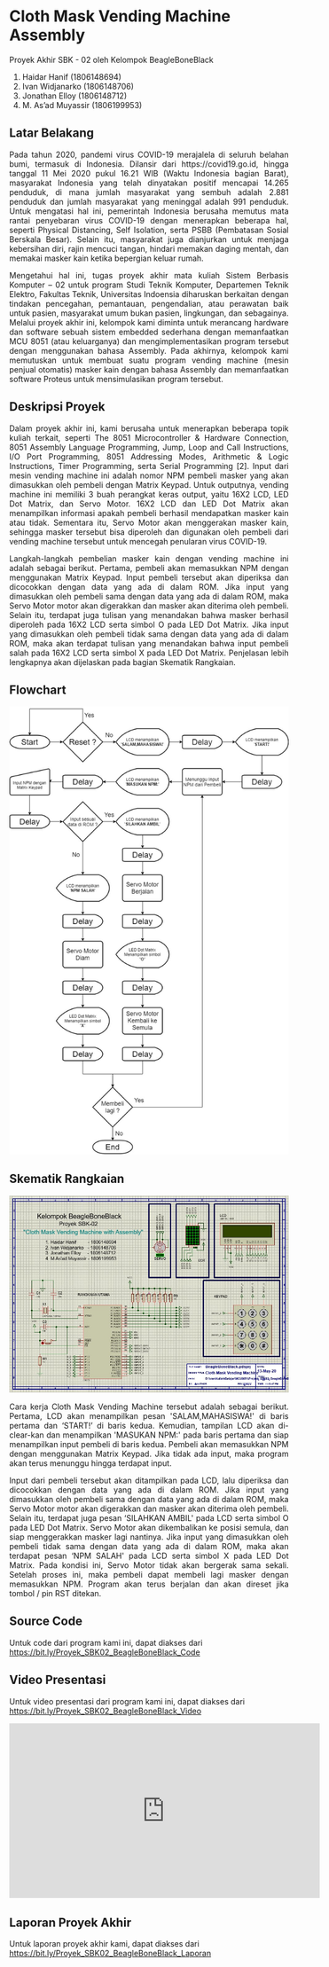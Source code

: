 # Cloth Mask Vending Machine Assembly

Proyek Akhir SBK - 02 oleh Kelompok BeagleBoneBlack
  1. Haidar Hanif       (1806148694)
  2. Ivan Widjanarko    (1806148706)
  3. Jonathan Elloy     (1806148712)
  4. M. As’ad Muyassir  (1806199953)

## Latar Belakang

<p align="justify">       Pada tahun 2020, pandemi virus COVID-19 merajalela di seluruh belahan bumi, termasuk di Indonesia. Dilansir dari https://covid19.go.id, hingga tanggal 11 Mei 2020 pukul 16.21 WIB (Waktu Indonesia bagian Barat), masyarakat Indonesia yang telah dinyatakan positif mencapai 14.265 penduduk, di mana jumlah masyarakat yang sembuh adalah 2.881 penduduk dan jumlah masyarakat yang meninggal adalah 991 penduduk. Untuk mengatasi hal ini, pemerintah Indonesia berusaha memutus mata rantai penyebaran virus COVID-19 dengan menerapkan beberapa hal, seperti Physical Distancing, Self Isolation, serta PSBB (Pembatasan Sosial Berskala Besar). Selain itu, masyarakat juga dianjurkan untuk menjaga kebersihan diri, rajin mencuci tangan, hindari memakan daging mentah, dan memakai masker kain ketika bepergian keluar rumah. </p>
<p align="justify">       Mengetahui hal ini, tugas proyek akhir mata kuliah Sistem Berbasis Komputer – 02 untuk program Studi Teknik Komputer, Departemen Teknik Elektro, Fakultas Teknik, Universitas Indoensia diharuskan berkaitan dengan tindakan pencegahan, pemantauan, pengendalian, atau perawatan baik untuk pasien, masyarakat umum bukan pasien, lingkungan, dan sebagainya. Melalui proyek akhir ini, kelompok kami diminta untuk merancang hardware dan software sebuah sistem embedded sederhana dengan memanfaatkan MCU 8051 (atau keluarganya) dan mengimplementasikan program tersebut dengan menggunakan bahasa Assembly. Pada akhirnya, kelompok kami memutuskan untuk membuat suatu program vending machine (mesin penjual otomatis) masker kain dengan bahasa Assembly dan memanfaatkan software Proteus untuk mensimulasikan program tersebut. </p>

## Deskripsi Proyek

<p align="justify">       Dalam proyek akhir ini, kami berusaha untuk menerapkan beberapa topik kuliah terkait, seperti The 8051 Microcontroller & Hardware Connection, 8051 Assembly Language Programming, Jump, Loop and Call Instructions, I/O Port Programming, 8051 Addressing Modes, Arithmetic & Logic Instructions, Timer Programming, serta Serial Programming [2]. Input dari mesin vending machine ini adalah nomor NPM pembeli masker yang akan dimasukkan oleh pembeli dengan Matrix Keypad. Untuk outputnya, vending machine ini memiliki 3 buah perangkat keras output, yaitu 16X2 LCD, LED Dot Matrix, dan Servo Motor. 16X2 LCD dan LED Dot Matrix akan menampilkan informasi apakah pembeli berhasil mendapatkan masker kain atau tidak. Sementara itu, Servo Motor akan menggerakan masker kain, sehingga masker tersebut bisa diperoleh dan digunakan oleh pembeli dari vending machine tersebut untuk mencegah penularan virus COVID-19. </p>
<p align="justify">       Langkah-langkah pembelian masker kain dengan vending machine ini adalah sebagai berikut. Pertama, pembeli akan memasukkan NPM dengan menggunakan Matrix Keypad. Input pembeli tersebut akan diperiksa dan dicocokkan dengan data yang ada di dalam ROM. Jika input yang dimasukkan oleh pembeli sama dengan data yang ada di dalam ROM, maka Servo Motor motor akan digerakkan dan masker akan diterima oleh pembeli. Selain itu, terdapat juga  tulisan yang menandakan bahwa masker berhasil diperoleh pada 16X2 LCD serta simbol O pada LED Dot Matrix. Jika input yang dimasukkan oleh pembeli tidak sama dengan data yang ada di dalam ROM, maka akan terdapat tulisan yang menandakan bahwa input pembeli salah pada 16X2 LCD serta simbol X pada LED Dot Matrix. Penjelasan lebih lengkapnya akan dijelaskan pada bagian Skematik Rangkaian. </p>

## Flowchart

![alt text](https://github.com/IvanWidjanarko/Cloth-Mask-Vending-Machine-Assembly-/blob/master/Cloth%20Mask%20Vending%20Machine%20Flowchart.jpg)

## Skematik Rangkaian

![alt text](https://github.com/IvanWidjanarko/Cloth-Mask-Vending-Machine-Assembly-/blob/master/Cloth%20Mask%20Vending%20Machine%20Schematic.jpg)

<p align="justify">       Cara kerja Cloth Mask Vending Machine tersebut adalah sebagai berikut. Pertama, LCD akan menampilkan pesan 'SALAM,MAHASISWA!' di baris pertama dan ‘START!’ di baris kedua. Kemudian, tampilan LCD akan di-clear-kan dan menampilkan 'MASUKAN NPM:' pada baris pertama dan siap menampilkan input pembeli di baris kedua. Pembeli akan memasukkan NPM dengan menggunakan Matrix Keypad. Jika tidak ada input, maka program akan terus menunggu hingga terdapat input. </p>
<p align="justify">       Input dari pembeli tersebut akan ditampilkan pada LCD, lalu diperiksa dan dicocokkan dengan data yang ada di dalam ROM. Jika input yang dimasukkan oleh pembeli sama dengan data yang ada di dalam ROM, maka Servo Motor motor akan digerakkan dan masker akan diterima oleh pembeli. Selain itu, terdapat juga pesan ‘SILAHKAN AMBIL' pada LCD serta simbol O pada LED Dot Matrix. Servo Motor akan dikembalikan ke posisi semula, dan siap menggerakkan masker lagi nantinya. Jika input yang dimasukkan oleh pembeli tidak sama dengan data yang ada di dalam ROM, maka akan terdapat pesan ‘NPM SALAH' pada LCD serta simbol X pada LED Dot Matrix. Pada kondisi ini, Servo Motor tidak akan bergerak sama sekali. Setelah proses ini, maka pembeli dapat membeli lagi masker dengan memasukkan NPM. Program akan terus berjalan dan akan direset jika tombol / pin RST ditekan. </p>

## Source Code

Untuk code dari program kami ini, dapat diakses dari https://bit.ly/Proyek_SBK02_BeagleBoneBlack_Code

## Video Presentasi

Untuk video presentasi dari program kami ini, dapat diakses dari https://bit.ly/Proyek_SBK02_BeagleBoneBlack_Video

<iframe width="560" height="315" src="https://www.youtube.com/embed/N-QcJWBDcuQ" frameborder="0" allow="accelerometer; autoplay; encrypted-media; gyroscope; picture-in-picture" allowfullscreen></iframe>

## Laporan Proyek Akhir

Untuk laporan proyek akhir kami, dapat diakses dari https://bit.ly/Proyek_SBK02_BeagleBoneBlack_Laporan
